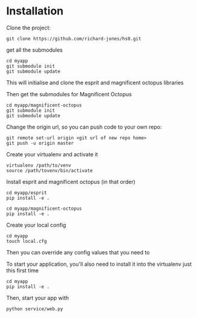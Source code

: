# Installation 

Clone the project:

    git clone https://github.com/richard-jones/hs0.git

get all the submodules

    cd myapp
    git submodule init
    git submodule update

This will initialise and clone the esprit and magnificent octopus libraries

Then get the submodules for Magnificent Octopus

    cd myapp/magnificent-octopus
    git submodule init
    git submodule update

Change the origin url, so you can push code to your own repo:

    git remote set-url origin <git url of new repo home>
    git push -u origin master

Create your virtualenv and activate it

    virtualenv /path/to/venv
    source /path/tovenv/bin/activate

Install esprit and magnificent octopus (in that order)

    cd myapp/esprit
    pip install -e .
    
    cd myapp/magnificent-octopus
    pip install -e .
    
Create your local config

    cd myapp
    touch local.cfg

Then you can override any config values that you need to

To start your application, you'll also need to install it into the virtualenv just this first time

    cd myapp
    pip install -e .

Then, start your app with

    python service/web.py

